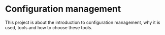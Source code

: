 # Configuration management

This project is about the introduction to configuration management, why it is used, tools and how to choose these tools. 
